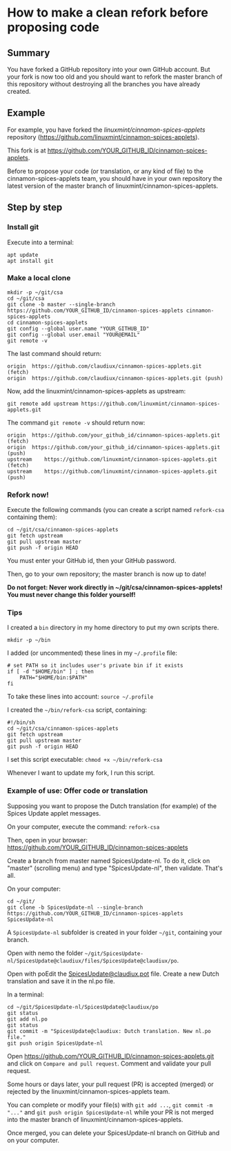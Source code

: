 # How to make a clean refork before proposing code

## Summary

You have forked a GitHub repository into your own GitHub account. But your fork is now too old and you should want to refork the master branch of this repository without destroying all the branches you have already created.

## Example

For example, you have forked the _linuxmint/cinnamon-spices-applets_ repository (https://github.com/linuxmint/cinnamon-spices-applets).

This fork is at https://github.com/YOUR_GITHUB_ID/cinnamon-spices-applets.

Before to propose your code (or translation, or any kind of file) to the cinnamon-spices-applets team, you should have in your own repository the latest version of the master branch of linuxmint/cinnamon-spices-applets.

## Step by step

### Install git

Execute into a terminal:
```
apt update
apt install git
```

### Make a local clone

```
mkdir -p ~/git/csa
cd ~/git/csa
git clone -b master --single-branch https://github.com/YOUR_GITHUB_ID/cinnamon-spices-applets cinnamon-spices-applets
cd cinnamon-spices-applets
git config --global user.name "YOUR_GITHUB_ID"
git config --global user.email "YOUR@EMAIL"
git remote -v
```

The last command should return:

```
origin	https://github.com/claudiux/cinnamon-spices-applets.git (fetch)
origin	https://github.com/claudiux/cinnamon-spices-applets.git (push)
```

Now, add the linuxmint/cinnamon-spices-applets as upstream:

`git remote add upstream https://github.com/linuxmint/cinnamon-spices-applets.git`

The command `git remote -v` should return now:

```
origin	https://github.com/your_github_id/cinnamon-spices-applets.git (fetch)
origin	https://github.com/your_github_id/cinnamon-spices-applets.git (push)
upstream	https://github.com/linuxmint/cinnamon-spices-applets.git (fetch)
upstream	https://github.com/linuxmint/cinnamon-spices-applets.git (push)
```
### Refork now!

Execute the following commands (you can create a script named `refork-csa` containing them):

```
cd ~/git/csa/cinnamon-spices-applets
git fetch upstream
git pull upstream master
git push -f origin HEAD
```

You must enter your GitHub id, then your GitHub password.

Then, go to your own repository; the master branch is now up to date!

**Do not forget: Never work directly in ~/git/csa/cinnamon-spices-applets! You must never change this folder yourself!**

### Tips
I created a `bin` directory in my home directory to put my own scripts there.
```
mkdir -p ~/bin
```
I added (or uncommented) these lines in my `~/.profile` file:
```
# set PATH so it includes user's private bin if it exists
if [ -d "$HOME/bin" ] ; then
    PATH="$HOME/bin:$PATH"
fi

```

To take these lines into account: `source ~/.profile`

I created the `~/bin/refork-csa` script, containing:
```
#!/bin/sh
cd ~/git/csa/cinnamon-spices-applets
git fetch upstream
git pull upstream master
git push -f origin HEAD
```
I set this script executable: `chmod +x ~/bin/refork-csa`

Whenever I want to update my fork, I run this script.


### Example of use: Offer code or translation

Supposing you want to propose the Dutch translation (for example) of the Spices Update applet messages.

On your computer, execute the command: 
`refork-csa`

Then, open in your browser: https://github.com/YOUR_GITHUB_ID/cinnamon-spices-applets

Create a branch from master named SpicesUpdate-nl. To do it, click on "master" (scrolling menu) and type "SpicesUpdate-nl", then validate. That's all.

On your computer:

```
cd ~/git/
git clone -b SpicesUpdate-nl --single-branch https://github.com/YOUR_GITHUB_ID/cinnamon-spices-applets SpicesUpdate-nl
```

A `SpicesUpdate-nl` subfolder is created in your folder `~/git`, containing your branch.

Open with nemo the folder `~/git/SpicesUpdate-nl/SpicesUpdate@claudiux/files/SpicesUpdate@claudiux/po`.

Open with poEdit the SpicesUpdate@claudiux.pot file. Create a new Dutch translation and save it in the nl.po file.

In a terminal:

```
cd ~/git/SpicesUpdate-nl/SpicesUpdate@claudiux/po
git status
git add nl.po
git status
git commit -m "SpicesUpdate@claudiux: Dutch translation. New nl.po file."
git push origin SpicesUpdate-nl
```

Open https://github.com/YOUR_GITHUB_ID/cinnamon-spices-applets.git and click on `Compare and pull request`. Comment and validate your pull request.

Some hours or days later, your pull request (PR) is accepted (merged) or rejected by the linuxmint/cinnamon-spices-applets team.

You can complete or modify your file(s) with `git add ...`, `git commit -m "..."` and `git push origin SpicesUpdate-nl` while your PR is not merged into the master branch of linuxmint/cinnamon-spices-applets.

Once merged, you can delete your SpicesUpdate-nl branch on GitHub and on your computer.

